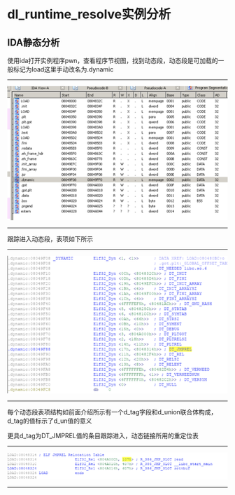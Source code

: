 # dl_runtime_resolve实例分析
## IDA静态分析

使用ida打开实例程序pwn，查看程序节视图，找到动态段，动态段是可加载的一般标记为load这里手动改名为.dynamic

---  

![1.png](https://github.com/S0DUKU/PWNnote/blob/master/ROP/ret2dlruntime/images/1.png)  

---

跟踪进入动态段，表项如下所示  

---  

![2.png](https://github.com/S0DUKU/PWNnote/blob/master/ROP/ret2dlruntime/images/2.png)  

---  

每个动态段表项结构如前面介绍所示有一个d_tag字段和d_union联合体构成，d_tag的值标示了d_un值的意义  

更具d_tag为DT_JMPREL值的条目跟踪进入，动态链接所用的重定位表  

---

![3.png](https://github.com/S0DUKU/PWNnote/blob/master/ROP/ret2dlruntime/images/3.png)  

---  



